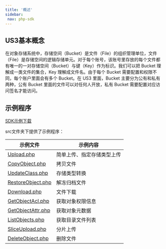 ```yaml
---
title: '概述'
sidebar:
 nav: php-sdk
---
```

## US3基本概念

在对象存储系统中，存储空间（Bucket）是文件（File）的组织管理单位，文件（File）是存储空间的逻辑存储单元。对于每个账号，该账号里存放的每个文件都有唯一的一对存储空间（Bucket）与键（Key）作为标识。我们可以把 Bucket 理解成一类文件的集合，Key 理解成文件名。由于每个 Bucket 需要配置和权限不同，每个账户里面会有多个 Bucket。在 US3 里面，Bucket 主要分为公有和私有两种，公有 Bucket 里面的文件可以对任何人开放，私有 Bucket 需要配置对应访问签名才能访问。


## 示例程序
[SDK示例下载](https://github.com/ufilesdk-dev/S3-PHP-SDK)

src文件夹下提供了示例程序：

| 示例文件 | 示例内容 |
| -------- | -------- |
| [Upload.php](https://github.com/ufilesdk-dev/S3-PHP-SDK/tree/main/src/Upload.php) | 简单上传、指定存储类型上传 |
| [CopyObject.php](https://github.com/ufilesdk-dev/S3-PHP-SDK/tree/main/src/CopyObject.php) | 拷贝文件 |
| [UpdateClass.php](https://github.com/ufilesdk-dev/S3-PHP-SDK/tree/main/src/UpdateClass.php) | 存储类型转换 |
| [RestoreObject.php](https://github.com/ufilesdk-dev/S3-PHP-SDK/tree/main/src/RestoreObject.php) | 解冻归档文件 |
| [Download.php](https://github.com/ufilesdk-dev/S3-PHP-SDK/tree/main/src/Download.php) | 文件下载 |
| [GetObjectAcl.php](https://github.com/ufilesdk-dev/S3-PHP-SDK/tree/main/src/GetObjectAcl.php) | 获取对象权限信息 |
| [GetObjectAttr.php](https://github.com/ufilesdk-dev/S3-PHP-SDK/tree/main/src/GetObjectAttr.php) | 获取对象元数据 |
| [ListObjects.php](https://github.com/ufilesdk-dev/S3-PHP-SDK/tree/main/src/ListObjects.php) | 获取目录文件列表 |
| [SliceUpload.php](https://github.com/ufilesdk-dev/S3-PHP-SDK/tree/main/src/SliceUpload.php) | 分片上传 |
| [DeleteObject.php](https://github.com/ufilesdk-dev/S3-PHP-SDK/tree/main/src/DeleteObject.php) | 删除文件 |
